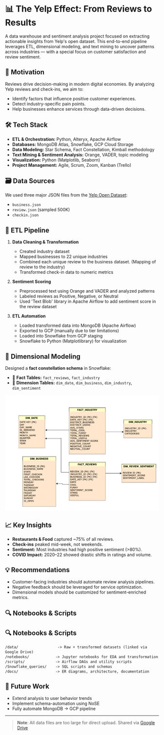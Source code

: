 # 📊 The Yelp Effect: From Reviews to Results

A data warehouse and sentiment analysis project focused on extracting actionable insights from Yelp's open dataset. This end-to-end pipeline leverages ETL, dimensional modeling, and text mining to uncover patterns across industries — with a special focus on customer satisfaction and review sentiment.

## 🧠 Motivation

Reviews drive decision-making in modern digital economies. By analyzing Yelp reviews and check-ins, we aim to:
- Identify factors that influence positive customer experiences.
- Detect industry-specific pain points.
- Help businesses enhance services through data-driven decisions.

## 🛠️ Tech Stack

- **ETL & Orchestration:** Python, Alteryx, Apache Airflow
- **Databases:** MongoDB Atlas, Snowflake, GCP Cloud Storage
- **Data Modeling:** Star Schema, Fact Constellation, Kimball methodology
- **Text Mining & Sentiment Analysis:** Orange, VADER, topic modeling
- **Visualization:** Python (Matplotlib, Seaborn)
- **Project Management:** Agile, Scrum, Zoom, Kanban (Trello)

## 🗃️ Data Sources

We used three major JSON files from the [Yelp Open Dataset](https://business.yelp.com/data/resources/open-dataset/):
- `business.json`
- `review.json` (sampled 500K)
- `checkin.json`

## 🧹 ETL Pipeline

1. **Data Cleaning & Transformation**
   - Created industry dataset
   - Mapped businesses to 22 unique industries
   - Combined each unique review to the business dataset. (Mapping of review to the industry)
   - Transformed check-in data to numeric metrics

2. **Sentiment Scoring**
   - Preprocessed text using Orange and VADER and analyzed patterns
   - Labeled reviews as Positive, Negative, or Neutral
   - Used 'Text Blob' library in Apache Airflow to add sentiment score in the review dataset

3. **ETL Automation**
   - Loaded transformed data into MongoDB (Apache Airflow)
   - Exported to GCP (manually due to tier limitations)
   - Loaded into Snowflake from GCP staging
   - Snowflake to Python (Matplotlibrary) for visualization

## 📐 Dimensional Modeling

Designed a **fact constellation schema** in Snowflake:

- 📁 **Fact Tables:** `fact_reviews`, `fact_industry`
- 🧱 **Dimension Tables:** `dim_date`, `dim_business`, `dim_industry`, `dim_sentiment`

![ER Diagram](ER%20diagram.png)

## 📈 Key Insights

- **Restaurants & Food** captured ~75% of all reviews.
- **Check-ins** peaked mid-week, not weekends.
- **Sentiment:** Most industries had high positive sentiment (>80%).
- **COVID Impact:** 2020–22 showed drastic shifts in ratings and volume.

## 💡 Recommendations

- Customer-facing industries should automate review analysis pipelines.
- Negative feedback should be leveraged for service optimization.
- Dimensional models should be customized for sentiment-enriched metrics.

## 🔍 Notebooks & Scripts


## 🔍 Notebooks & Scripts

```
/data/                  -> Raw + transformed datasets (linked via Google Drive)
/notebooks/            -> Jupyter notebooks for EDA and transformation
/scripts/              -> Airflow DAGs and utility scripts
/Snowflake_queries/    -> SQL scripts and schemas
/docs/                 -> ER diagrams, architecture, documentation
```

## 🚀 Future Work

- Extend analysis to user behavior trends
- Implement schema-automation using NoSE
- Fully automate MongoDB → GCP pipeline

---

> **Note**: All data files are too large for direct upload. Shared via [Google Drive](https://drive.google.com/drive/folders/1AGB1XQ3UW9r0diXq9BvX3L_DBLu0a3iG)

